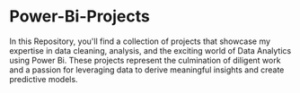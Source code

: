 # Power-Bi-Projects
In this Repository, you'll find a collection of projects that showcase my expertise in data cleaning, analysis, and the exciting world of Data Analytics using Power Bi. These projects represent the culmination of diligent work and a passion for leveraging data to derive meaningful insights and create predictive models. 
